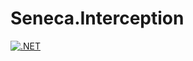 # Seneca.Interception
[![.NET](https://github.com/eminencegrs/seneca-interception/actions/workflows/dotnet.yml/badge.svg)](https://github.com/eminencegrs/seneca-interception/actions/workflows/dotnet.yml)
